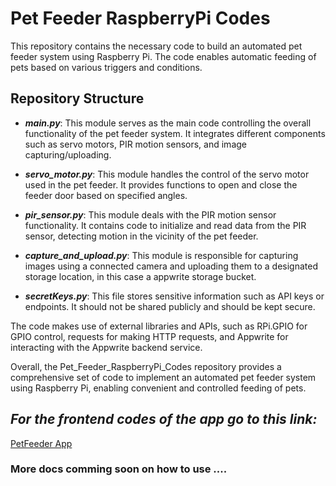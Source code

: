 # Pet Feeder RaspberryPi Codes

This repository contains the necessary code to build an automated pet feeder system using Raspberry Pi. The code enables automatic feeding of pets based on various triggers and conditions.

## Repository Structure

- ***main.py***: This module serves as the main code controlling the overall functionality of the pet feeder system. It integrates different components such as servo motors, PIR motion sensors, and image capturing/uploading.

- ***servo_motor.py***: This module handles the control of the servo motor used in the pet feeder. It provides functions to open and close the feeder door based on specified angles.

- ***pir_sensor.py***: This module deals with the PIR motion sensor functionality. It contains code to initialize and read data from the PIR sensor, detecting motion in the vicinity of the pet feeder.

- ***capture_and_upload.py***: This module is responsible for capturing images using a connected camera and uploading them to a designated storage location, in this case a appwrite storage bucket.

- ***secretKeys.py***: This file stores sensitive information such as API keys or endpoints. It should not be shared publicly and should be kept secure.

The code makes use of external libraries and APIs, such as RPi.GPIO for GPIO control, requests for making HTTP requests, and Appwrite for interacting with the Appwrite backend service.

Overall, the Pet_Feeder_RaspberryPi_Codes repository provides a comprehensive set of code to implement an automated pet feeder system using Raspberry Pi, enabling convenient and controlled feeding of pets.


## *For the frontend codes of the app go to this link:*
[PetFeeder App](https://github.com/chetryJyoti/PetFeeder_IoT_app)


### More docs comming soon on how to use ....
